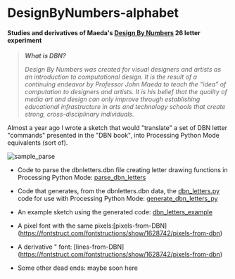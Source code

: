 # DesignByNumbers-alphabet

#### Studies and derivatives of Maeda's [Design By Numbers](https://dbn.media.mit.edu/whatisdbn.html) 26 letter experiment

>***What is DBN?***
>
>*Design By Numbers was created for visual designers and artists as an introduction to computational design. It is the result of a continuing endeavor by Professor John Maeda to teach the “idea” of computation to designers and artists. It is his belief that the quality of media art and design can only improve through establishing educational infrastructure in arts and technology schools that create strong, cross-disciplinary individuals.*

Almost a year ago I wrote a sketch that would "translate" a set of DBN letter "commands" presented in the "DBN book", into Processing Python Mode equivalents (sort of).

![sample_parse](https://raw.githubusercontent.com/villares/DesignByNumbers-alphabet/master/parse_dbn_letters/sample_parse.png)

- Code to parse the dbnletters.dbn file creating letter drawing functions in Processing Python Mode: [parse_dbn_letters](https://github.com/villares/DesignByNumbers-alphabet/tree/master/parse_dbn_letters)

- Code that generates, from the dbnletters.dbn data, the [dbn_letters.py](https://github.com/villares/DesignByNumbers-alphabet/tree/master/dbn_letters_example/dbn_letters.py) code for use with Processing Python Mode: [generate_dbn_letters_py](https://github.com/villares/DesignByNumbers-alphabet/tree/master/generate_dbn_letters_py) 

- An example sketch using the generated code: [dbn_letters_example](https://github.com/villares/DesignByNumbers-alphabet/tree/master/dbn_letters_example)

- A pixel font with the same pixels:[pixels-from-DBN] (https://fontstruct.com/fontstructions/show/1628742/pixels-from-dbn)

- A derivative " font: [lines-from-DBN] (https://fontstruct.com/fontstructions/show/1628742/pixels-from-dbn)

- Some other dead ends: maybe soon here

